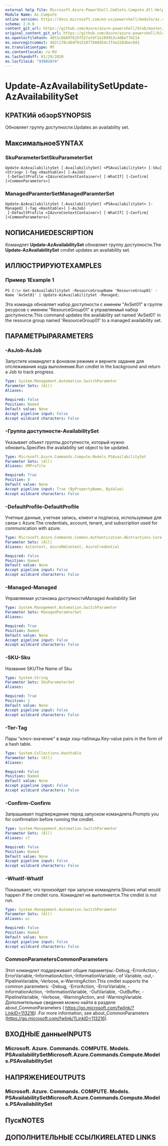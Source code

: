 ```yaml
---
external help file: Microsoft.Azure.PowerShell.Cmdlets.Compute.dll-Help.xml
Module Name: Az.Compute
online version: https://docs.microsoft.com/en-us/powershell/module/az.compute/update-azavailabilityset
schema: 2.0.0
content_git_url: https://github.com/Azure/azure-powershell/blob/master/src/Compute/Compute/help/Update-AzAvailabilitySet.md
original_content_git_url: https://github.com/Azure/azure-powershell/blob/master/src/Compute/Compute/help/Update-AzAvailabilitySet.md
ms.openlocfilehash: 4051cbb697625f527afdf2e189953c4d6e776214
ms.sourcegitcommit: 4d2c178cd6df9151877b08d54c1f4a228dbec9d1
ms.translationtype: MT
ms.contentlocale: ru-RU
ms.lasthandoff: 01/29/2020
ms.locfileid: "93901074"
---
```

# <span data-ttu-id="1f90c-101">Update-AzAvailabilitySet</span><span class="sxs-lookup"><span data-stu-id="1f90c-101">Update-AzAvailabilitySet</span></span>

## <span data-ttu-id="1f90c-102">КРАТКИй обзор</span><span class="sxs-lookup"><span data-stu-id="1f90c-102">SYNOPSIS</span></span>
<span data-ttu-id="1f90c-103">Обновляет группу доступности.</span><span class="sxs-lookup"><span data-stu-id="1f90c-103">Updates an availability set.</span></span>

## <span data-ttu-id="1f90c-104">Максимальное</span><span class="sxs-lookup"><span data-stu-id="1f90c-104">SYNTAX</span></span>

### <span data-ttu-id="1f90c-105">SkuParameterSet</span><span class="sxs-lookup"><span data-stu-id="1f90c-105">SkuParameterSet</span></span>
```
Update-AzAvailabilitySet [-AvailabilitySet] <PSAvailabilitySet> [-Sku] <String> [-Tag <Hashtable>] [-AsJob]
 [-DefaultProfile <IAzureContextContainer>] [-WhatIf] [-Confirm] [<CommonParameters>]
```

### <span data-ttu-id="1f90c-106">ManagedParamterSet</span><span class="sxs-lookup"><span data-stu-id="1f90c-106">ManagedParamterSet</span></span>
```
Update-AzAvailabilitySet [-AvailabilitySet] <PSAvailabilitySet> [-Managed] [-Tag <Hashtable>] [-AsJob]
 [-DefaultProfile <IAzureContextContainer>] [-WhatIf] [-Confirm] [<CommonParameters>]
```

## <span data-ttu-id="1f90c-107">NОПИСАНИЕ</span><span class="sxs-lookup"><span data-stu-id="1f90c-107">DESCRIPTION</span></span>
<span data-ttu-id="1f90c-108">Командлет **Update-AzAvailabilitySet** обновляет группу доступности.</span><span class="sxs-lookup"><span data-stu-id="1f90c-108">The **Update-AzAvailabilitySet** cmdlet updates an availability set.</span></span>

## <span data-ttu-id="1f90c-109">ИЛЛЮСТРИРУЮТ</span><span class="sxs-lookup"><span data-stu-id="1f90c-109">EXAMPLES</span></span>

### <span data-ttu-id="1f90c-110">Пример 1</span><span class="sxs-lookup"><span data-stu-id="1f90c-110">Example 1</span></span>
```
PS C:\> Get-AzAvailabilitySet -ResourceGroupName 'ResourceGroup01' -Name 'AvSet01' | Update-AzAvailabilitySet -Managed;
```

<span data-ttu-id="1f90c-111">Эта команда обновляет набор доступности с именем "AvSet01" в группе ресурсов с именем "ResourceGroup01" в управляемый набор доступности.</span><span class="sxs-lookup"><span data-stu-id="1f90c-111">This command updates the availability set named 'AvSet01' in the resource group named 'ResourceGroup01' to a managed availability set.</span></span>

## <span data-ttu-id="1f90c-112">ПАРАМЕТРЫ</span><span class="sxs-lookup"><span data-stu-id="1f90c-112">PARAMETERS</span></span>

### <span data-ttu-id="1f90c-113">-AsJob</span><span class="sxs-lookup"><span data-stu-id="1f90c-113">-AsJob</span></span>
<span data-ttu-id="1f90c-114">Запустите командлет в фоновом режиме и верните задание для отслеживания хода выполнения.</span><span class="sxs-lookup"><span data-stu-id="1f90c-114">Run cmdlet in the background and return a Job to track progress.</span></span>

```yaml
Type: System.Management.Automation.SwitchParameter
Parameter Sets: (All)
Aliases:

Required: False
Position: Named
Default value: None
Accept pipeline input: False
Accept wildcard characters: False
```

### <span data-ttu-id="1f90c-115">-Группа доступности</span><span class="sxs-lookup"><span data-stu-id="1f90c-115">-AvailabilitySet</span></span>
<span data-ttu-id="1f90c-116">Указывает объект группы доступности, который нужно обновить.</span><span class="sxs-lookup"><span data-stu-id="1f90c-116">Specifies the availability set object to be updated.</span></span>

```yaml
Type: Microsoft.Azure.Commands.Compute.Models.PSAvailabilitySet
Parameter Sets: (All)
Aliases: VMProfile

Required: True
Position: 0
Default value: None
Accept pipeline input: True (ByPropertyName, ByValue)
Accept wildcard characters: False
```

### <span data-ttu-id="1f90c-117">-DefaultProfile</span><span class="sxs-lookup"><span data-stu-id="1f90c-117">-DefaultProfile</span></span>
<span data-ttu-id="1f90c-118">Учетные данные, учетная запись, клиент и подписка, используемые для связи с Azure.</span><span class="sxs-lookup"><span data-stu-id="1f90c-118">The credentials, account, tenant, and subscription used for communication with azure.</span></span>

```yaml
Type: Microsoft.Azure.Commands.Common.Authentication.Abstractions.Core.IAzureContextContainer
Parameter Sets: (All)
Aliases: AzContext, AzureRmContext, AzureCredential

Required: False
Position: Named
Default value: None
Accept pipeline input: False
Accept wildcard characters: False
```

### <span data-ttu-id="1f90c-119">-Managed</span><span class="sxs-lookup"><span data-stu-id="1f90c-119">-Managed</span></span>
<span data-ttu-id="1f90c-120">Управляемая установка доступности</span><span class="sxs-lookup"><span data-stu-id="1f90c-120">Managed Availability Set</span></span>

```yaml
Type: System.Management.Automation.SwitchParameter
Parameter Sets: ManagedParamterSet
Aliases:

Required: True
Position: Named
Default value: None
Accept pipeline input: False
Accept wildcard characters: False
```

### <span data-ttu-id="1f90c-121">-SKU</span><span class="sxs-lookup"><span data-stu-id="1f90c-121">-Sku</span></span>
<span data-ttu-id="1f90c-122">Название SKU</span><span class="sxs-lookup"><span data-stu-id="1f90c-122">The Name of Sku</span></span>

```yaml
Type: System.String
Parameter Sets: SkuParameterSet
Aliases:

Required: True
Position: 1
Default value: None
Accept pipeline input: False
Accept wildcard characters: False
```

### <span data-ttu-id="1f90c-123">-Тег</span><span class="sxs-lookup"><span data-stu-id="1f90c-123">-Tag</span></span>
<span data-ttu-id="1f90c-124">Пары "ключ-значение" в виде хэш-таблицы.</span><span class="sxs-lookup"><span data-stu-id="1f90c-124">Key-value pairs in the form of a hash table.</span></span>

```yaml
Type: System.Collections.Hashtable
Parameter Sets: (All)
Aliases:

Required: False
Position: Named
Default value: None
Accept pipeline input: False
Accept wildcard characters: False
```

### <span data-ttu-id="1f90c-125">-Confirm</span><span class="sxs-lookup"><span data-stu-id="1f90c-125">-Confirm</span></span>
<span data-ttu-id="1f90c-126">Запрашивает подтверждение перед запуском командлета.</span><span class="sxs-lookup"><span data-stu-id="1f90c-126">Prompts you for confirmation before running the cmdlet.</span></span>

```yaml
Type: System.Management.Automation.SwitchParameter
Parameter Sets: (All)
Aliases: cf

Required: False
Position: Named
Default value: None
Accept pipeline input: False
Accept wildcard characters: False
```

### <span data-ttu-id="1f90c-127">-WhatIf</span><span class="sxs-lookup"><span data-stu-id="1f90c-127">-WhatIf</span></span>
<span data-ttu-id="1f90c-128">Показывает, что произойдет при запуске командлета.</span><span class="sxs-lookup"><span data-stu-id="1f90c-128">Shows what would happen if the cmdlet runs.</span></span> <span data-ttu-id="1f90c-129">Командлет не выполняется.</span><span class="sxs-lookup"><span data-stu-id="1f90c-129">The cmdlet is not run.</span></span>

```yaml
Type: System.Management.Automation.SwitchParameter
Parameter Sets: (All)
Aliases: wi

Required: False
Position: Named
Default value: None
Accept pipeline input: False
Accept wildcard characters: False
```

### <span data-ttu-id="1f90c-130">CommonParameters</span><span class="sxs-lookup"><span data-stu-id="1f90c-130">CommonParameters</span></span>
<span data-ttu-id="1f90c-131">Этот командлет поддерживает общие параметры:-Debug,-ErrorAction,-ErrorVariable,-InformationAction,-InformationVariable,-of Variable,-out,-PipelineVariable,-Verbose, и-WarningAction.</span><span class="sxs-lookup"><span data-stu-id="1f90c-131">This cmdlet supports the common parameters: -Debug, -ErrorAction, -ErrorVariable, -InformationAction, -InformationVariable, -OutVariable, -OutBuffer, -PipelineVariable, -Verbose, -WarningAction, and -WarningVariable.</span></span> <span data-ttu-id="1f90c-132">Дополнительные сведения можно найти в разделе about_CommonParameters ( https://go.microsoft.com/fwlink/?LinkID=113216) .</span><span class="sxs-lookup"><span data-stu-id="1f90c-132">For more information, see about_CommonParameters (https://go.microsoft.com/fwlink/?LinkID=113216).</span></span>

## <span data-ttu-id="1f90c-133">ВХОДНЫЕ данные</span><span class="sxs-lookup"><span data-stu-id="1f90c-133">INPUTS</span></span>

### <span data-ttu-id="1f90c-134">Microsoft. Azure. Commands. COMPUTE. Models. PSAvailabilitySet</span><span class="sxs-lookup"><span data-stu-id="1f90c-134">Microsoft.Azure.Commands.Compute.Models.PSAvailabilitySet</span></span>

## <span data-ttu-id="1f90c-135">НАПРЯЖЕНИЕ</span><span class="sxs-lookup"><span data-stu-id="1f90c-135">OUTPUTS</span></span>

### <span data-ttu-id="1f90c-136">Microsoft. Azure. Commands. COMPUTE. Models. PSAvailabilitySet</span><span class="sxs-lookup"><span data-stu-id="1f90c-136">Microsoft.Azure.Commands.Compute.Models.PSAvailabilitySet</span></span>

## <span data-ttu-id="1f90c-137">Пуск</span><span class="sxs-lookup"><span data-stu-id="1f90c-137">NOTES</span></span>

## <span data-ttu-id="1f90c-138">ДОПОЛНИТЕЛЬНЫЕ ССЫЛКИ</span><span class="sxs-lookup"><span data-stu-id="1f90c-138">RELATED LINKS</span></span>
